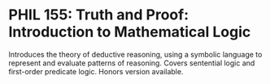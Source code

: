 # PHIL 155: Truth and Proof: Introduction to Mathematical Logic

Introduces the theory of deductive reasoning, using a symbolic language to represent and evaluate patterns of reasoning. Covers sentential logic and first-order predicate logic. Honors version available.